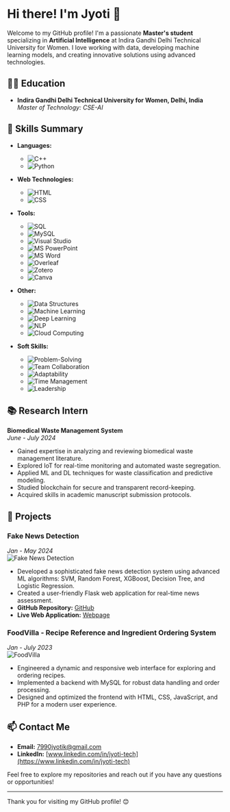 # Hi there! I'm Jyoti 👋

Welcome to my GitHub profile! I'm a passionate **Master's student** specializing in **Artificial Intelligence** at Indira Gandhi Delhi Technical University for Women. I love working with data, developing machine learning models, and creating innovative solutions using advanced technologies.

## 🧑‍🎓 Education

- **Indira Gandhi Delhi Technical University for Women, Delhi, India**  
  *Master of Technology: CSE-AI*  


## 💼 Skills Summary

- **Languages:** 
  - ![C++](https://img.shields.io/badge/-C++-00599C?style=flat&logo=c%2B%2B&logoColor=white)
  - ![Python](https://img.shields.io/badge/-Python-3776AB?style=flat&logo=python&logoColor=white)
  
- **Web Technologies:** 
  - ![HTML](https://img.shields.io/badge/-HTML-E34F26?style=flat&logo=html5&logoColor=white)
  - ![CSS](https://img.shields.io/badge/-CSS-1572B6?style=flat&logo=css3&logoColor=white)
  
- **Tools:** 
  - ![SQL](https://img.shields.io/badge/-SQL-4479A1?style=flat&logo=sqlite&logoColor=white)
  - ![MySQL](https://img.shields.io/badge/-MySQL-00618A?style=flat&logo=mysql&logoColor=white)
  - ![Visual Studio](https://img.shields.io/badge/-Visual%20Studio-5C2D91?style=flat&logo=visual-studio&logoColor=white)
  - ![MS PowerPoint](https://img.shields.io/badge/-MS%20PowerPoint-D83B01?style=flat&logo=microsoft-powerpoint&logoColor=white)
  - ![MS Word](https://img.shields.io/badge/-MS%20Word-2B579A?style=flat&logo=microsoft-word&logoColor=white)
  - ![Overleaf](https://img.shields.io/badge/-Overleaf-1C1D1F?style=flat&logo=latex&logoColor=white)
  - ![Zotero](https://img.shields.io/badge/-Zotero-5D2F91?style=flat&logo=zotero&logoColor=white)
  - ![Canva](https://img.shields.io/badge/-Canva-00C4CC?style=flat&logo=canva&logoColor=white)
  
- **Other:** 
  - ![Data Structures](https://img.shields.io/badge/-Data%20Structures-000000?style=flat&logo=visual-studio&logoColor=white)
  - ![Machine Learning](https://img.shields.io/badge/-Machine%20Learning-F7A700?style=flat&logo=google&logoColor=white)
  - ![Deep Learning](https://img.shields.io/badge/-Deep%20Learning-FF6F00?style=flat&logo=tensorflow&logoColor=white)
  - ![NLP](https://img.shields.io/badge/-NLP-9B5DE5?style=flat&logo=python&logoColor=white)
  - ![Cloud Computing](https://img.shields.io/badge/-Cloud%20Computing-1E9B5E?style=flat&logo=aws&logoColor=white)
  
- **Soft Skills:** 
  - ![Problem-Solving](https://img.shields.io/badge/-Problem%20Solving-4CAF50?style=flat&logo=google&logoColor=white)
  - ![Team Collaboration](https://img.shields.io/badge/-Team%20Collaboration-FF5722?style=flat&logo=slack&logoColor=white)
  - ![Adaptability](https://img.shields.io/badge/-Adaptability-2196F3?style=flat&logo=google&logoColor=white)
  - ![Time Management](https://img.shields.io/badge/-Time%20Management-FFC107?style=flat&logo=google&logoColor=white)
  - ![Leadership](https://img.shields.io/badge/-Leadership-9C27B0?style=flat&logo=google&logoColor=white)

## 📚 Research Intern

**Biomedical Waste Management System**  
*June - July 2024*  
- Gained expertise in analyzing and reviewing biomedical waste management literature.
- Explored IoT for real-time monitoring and automated waste segregation.
- Applied ML and DL techniques for waste classification and predictive modeling.
- Studied blockchain for secure and transparent record-keeping.
- Acquired skills in academic manuscript submission protocols.

## 🚀 Projects

### **Fake News Detection**  
*Jan - May 2024*  
![Fake News Detection]([https://media.giphy.com/media/3o7aD2pBq1Scl7K2Hi/giphy.gif](https://tenor.com/view/monocle-private-detective-discovery-inspection-find-out-gif-3883207218805432220))  
- Developed a sophisticated fake news detection system using advanced ML algorithms: SVM, Random Forest, XGBoost, Decision Tree, and Logistic Regression.
- Created a user-friendly Flask web application for real-time news assessment.
- **GitHub Repository:** [GitHub](https://github.com/Heyy-Jyoti/FAKE_NEWS_DETECTOR)  
- **Live Web Application:** [Webpage](https://fake-news-detector-lcko.onrender.com/)

### **FoodVilla - Recipe Reference and Ingredient Ordering System**  
*Jan - July 2023*  
![FoodVilla](https://media.giphy.com/media/l1J9zFZgFD59OaDW8/giphy.gif)  
- Engineered a dynamic and responsive web interface for exploring and ordering recipes.
- Implemented a backend with MySQL for robust data handling and order processing.
- Designed and optimized the frontend with HTML, CSS, JavaScript, and PHP for a modern user experience.


## 📫 Contact Me

- **Email:** [7990jyotik@gmail.com](mailto:7990jyotik@gmail.com)
- **LinkedIn:** [www.linkedin.com/in/jyoti-tech](https://www.linkedin.com/in/jyoti-tech)


Feel free to explore my repositories and reach out if you have any questions or opportunities!

---

Thank you for visiting my GitHub profile! 😊
